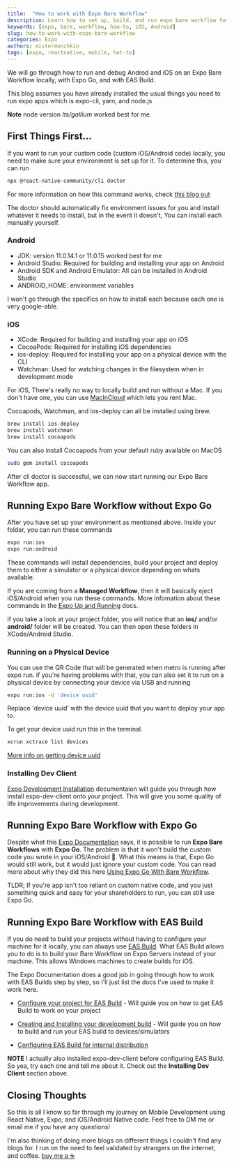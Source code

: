 ```yaml
---
title:  "How to work with Expo Bare Workflow"
description: Learn how to set up, build, and run expo bare workflow for iOS, and Android.
keywords: [expo, bare, workflow, how-to, iOS, Android]
slug: how-to-work-with-expo-bare-workflow
categories: Expo
authors: mistermunchkin
tags: [expo, reactnative, mobile, hot-to]
---
```


We will go through how to run and debug Androd and iOS on an Expo Bare Workflow locally, with Expo Go, and with EAS Build.

This blog assumes you have already installed the usual things you need to run expo apps which is expo-cli, yarn, and node.js

**Note** node version *lts/gallium* worked best for me.

## First Things First...
If you want to run your custom code (custom iOS/Android code) locally, you need to make sure your environment is set up for it. To determine this, you can run
```bash 
npx @react-native-community/cli doctor
```

For more information on how this command works, check [this blog out](https://reactnative.dev/blog/2019/11/18/react-native-doctor)

The doctor should automatically fix environment issues for you and install whatever it needs to install, but in the event it doesn't, You can install each manually yourself.

### Android
- JDK: version 11.0.14.1 or 11.0.15 worked best for me
- Android Studio: Required for building and installing your app on Android
- Android SDK and Android Emulator: All can be installed in Android Studio
- ANDROID_HOME: environment variables

I won't go through the specifics on how to install each because each one is very google-able.

### iOS
- XCode: Required for building and installing your app on iOS
- CocoaPods: Required for installing iOS dependencies
- ios-deploy: Required for installing your app on a physical device with the CLI
- Watchman: Used for watching changes in the filesystem when in development mode

For iOS, There's really no way to locally build and run without a Mac. If you don't have one, you can use [MacInCloud](https://www.macincloud.com) which lets you rent Mac.

Cocoapods, Watchman, and ios-deploy can all be installed using brew. 

```bash title='Brew Install for iOS'
brew install ios-deploy
brew install watchman
brew install cocoapods
```

You can also install Cocoapods from your default ruby available on MacOS
```bash
sudo gem install cocoapods
```

After cli doctor is successful, we can now start running our Expo Bare Workflow app.

## Running Expo Bare Workflow without Expo Go

After you have set up your environment as mentioned above. Inside your folder, you can run these commands
```bash title='Expo Run Commands'
expo run:ios
expo run:android
```

These commands will install dependencies, build your project and deploy them to either a simulator or a physical device depending on whats available. 

If you are coming from a **Managed Workflow**, then it will basically eject iOS/Android when you run these commands. More infomation about these commands in the [Expo Up and Running](https://docs.expo.dev/bare/hello-world/#ios-configuration) docs.

if you take a look at your project folder, you will notice that an **ios/** and/or **android/** folder will be created. You can then open these folders in XCode/Android Studio.

### Running on a Physical Device
You can use the QR Code that will be generated when metro is running after expo run. if you're having problems with that, you can also set it to run on a physical device by connecting your device via USB and running
```bash 
expo run:ios -d 'device uuid'
```
Replace 'device uuid' with the device uuid that you want to deploy your app to. 

To get your device uuid run this in the terminal.
```bash
xcrun xctrace list devices
```
[More info on getting device uuid](https://stackoverflow.com/questions/17237354/how-can-i-find-the-device-uuids-of-all-connected-devices-through-a-command-line)

### Installing Dev Client
[Expo Development Installation](https://docs.expo.dev/development/installation/) documentaion will guide you through how install expo-dev-client onto your project. This will give you some quality of life improvements during development.

## Running Expo Bare Workflow with Expo Go

Despite what this [Expo Documentation](https://docs.expo.dev/bare/using-expo-client/) says, it is possible to run **Expo Bare Workflows** with **Expo Go**. The problem is that it won't build the custom code you wrote in your iOS/Android 💩. What this means is that, Expo Go would still work, but it would just ignore your custom code. You can read more about why they did this here [Using Expo Go With Bare Workflow](https://docs.expo.dev/bare/using-expo-client/).

TLDR; If you're app isn't too reliant on custom native code, and you just something quick and easy for your shareholders to run, you can still use Expo Go.

## Running Expo Bare Workflow with EAS Build
If you do need to build your projects without having to configure your machine for it locally, you can always use [EAS Build](https://docs.expo.dev/build/introduction/). What EAS Build allows you to do is to build your Bare Workflow on Expo Servers instead of your machine. This allows Windows machines to create builds for iOS.

The Expo Documentation does a good job in going through how to work with EAS Builds step by step, so I'll just list the docs I've used to make it work here.

- [Configure your project for EAS Build](https://docs.expo.dev/build/setup/) - Will guide you on how to get EAS Build to work on your project

- [Creating and Installing your development build](https://docs.expo.dev/development/getting-started/#creating-and-installing-your-first-development-build) - Will guide you on how to build and run your EAS build to devices/simulators
- [Configuring EAS Build for internal distribution](https://docs.expo.dev/build/internal-distribution/)

**NOTE** I actually also installed expo-dev-client before configuring EAS Build. So yea, try each one and tell me about it. Check out the **Installing Dev Client** section above.

## Closing Thoughts

So this is all I know so far through my journey on Mobile Development using React Native, Expo, and iOS/Android Native code. Feel free to DM me or email me if you have any questions!

I'm also thinking of doing more blogs on different things I couldn't find any blogs for. I run on the need to feel validated by strangers on the internet, and coffee. [buy me a ☕️](https://www.paypal.com/donate/?hosted_button_id=B9HDECYJ4CEF8)